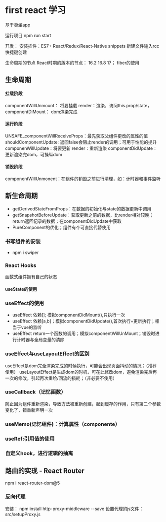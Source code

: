 # first react 学习

基于卖坐app

运行项目
npm run start

开发：
安装插件：ES7+ React/Redux/React-Native snippets
新建文件输入rcc快捷键创建

生命周期的节点
React时期的版本的节点： 16.2 16.8 17；
fiber的使用

## 生命周期

#### 挂载阶段

componentWillUnmount： 将要挂载
render：渲染，访问this.prop/state，
componentDiMount： dom渲染完成

#### 运行阶段

UNSAFE_componentWillReceiveProps：最先获取父组件更改的属性的值
shouldComponentUpdate: 返回false会阻止render的调用；可用于性能的提升
componenWillUpdate：将要更新
render：重新渲染
componentDidUpdate：更新渲染完dom，可操纵dom

#### 销毁阶段

componentWillUnmonent：在组件的销毁之前进行清理，如：计时器和事件监听

## 新生命周期

- getDerivedStateFromProps：在数据的初始化与state的数据更新中调用
- getSnapshotBeforeUpdate：获取更新之前的数据，比render相对较晚；return返回记录的数据；在componentDidUpdate中获取
- PureComponent的优化；组件有个可直接代替使用

### 书写组件的安装

- npm i swiper

### React Hooks

函数式组件拥有自己的状态

#### useState的使用

### useEffect的使用

- useEffect 依赖[]; 模拟componentDidMount(),只执行一次
- useEffect 依赖[a,b]；模拟componentDidUpdate(),首次执行+更新执行；相当于vue的监听
- useEffect return一个函数的调用；模拟componentWillUnMount；销毁时进行计时器与全局变量的清除

### useEffect与useLayoutEffect的区别

useEffect是dom完全渲染完成的时候执行，可能会出现页面抖动的情况；（推荐使用）
useLayoutEffect是生成dom的时机，可在此修改dom，避免渲染完后再一次的修改，引起再次重绘/回流的损耗；（非必要不使用）

### useCallback（记忆函数）

防止因为组件重新渲染，导致方法被重新创建，起到缓存的作用，只有第二个参数变化了，错重新声明一次

### useMemo(记忆组件)：计算属性（componente）

### useRef:引用值的使用

### 自定义hook，进行逻辑的抽离

## 路由的实现 - React Router

npm i react-router-dom@5

### 反向代理

安装：
npm install http-proxy-middleware --save
设置代理的js文件：src/setupProxy.js
